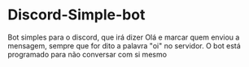 # Discord-Simple-bot

Bot simples para o discord, que irá dizer Olá e marcar quem enviou a mensagem, sempre que for dito a palavra "oi" no servidor. O bot está programado para não conversar com si mesmo

